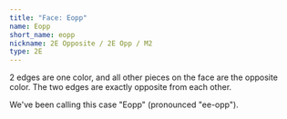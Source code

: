 ```yaml
---
title: "Face: Eopp"
name: Eopp
short_name: eopp
nickname: 2E Opposite / 2E Opp / M2
type: 2E
---
```


2 edges are one color, and all other pieces on the face are the opposite color.  The two edges are exactly opposite from each other.

We've been calling this case "Eopp" (pronounced "ee-opp").

